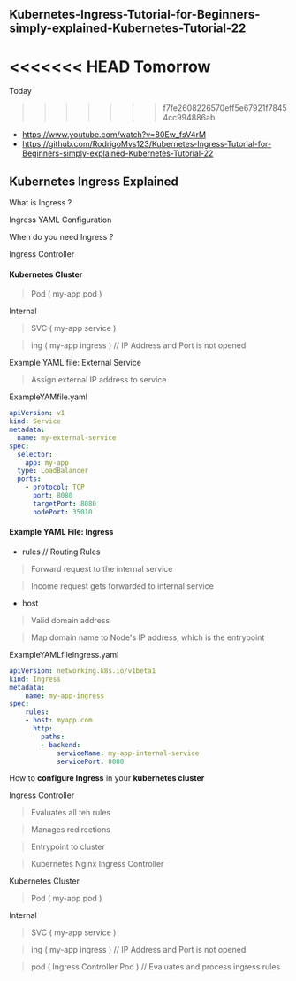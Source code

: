 ## Kubernetes-Ingress-Tutorial-for-Beginners-simply-explained-Kubernetes-Tutorial-22

<<<<<<< HEAD
Tomorrow
=======

Today
>>>>>>> f7fe2608226570eff5e67921f78454cc994886ab

- https://www.youtube.com/watch?v=80Ew_fsV4rM 
- https://github.com/RodrigoMvs123/Kubernetes-Ingress-Tutorial-for-Beginners-simply-explained-Kubernetes-Tutorial-22

## Kubernetes Ingress Explained 

What is Ingress ?

Ingress YAML Configuration 

When do you need Ingress ?

Ingress Controller 

#### Kubernetes Cluster 

> Pod ( my-app pod )

Internal 

> SVC ( my-app service )

> ing ( my-app ingress ) // IP Address and Port is not opened 

Example YAML file: External Service 

> Assign external IP address to service 

ExampleYAMfile.yaml
```yaml
apiVersion: v1
kind: Service
metadata:
  name: my-external-service
spec:
  selector:
    app: my-app
  type: LoadBalancer
  ports:
    - protocol: TCP
      port: 8080
      targetPort: 8080
      nodePort: 35010
```

#### Example YAML File: Ingress

- rules // Routing Rules

> Forward request to the internal service 

> Income request gets forwarded to internal service 

- host

> Valid domain address 

> Map domain name to Node's IP address, which is the entrypoint 

ExampleYAMLfileIngress.yaml
```yaml 
apiVersion: networking.k8s.io/v1beta1
kind: Ingress
metadata: 
    name: my-app-ingress
spec: 
    rules: 
    - host: myapp.com 
      http: 
        paths:
        - backend: 
            serviceName: my-app-internal-service
            servicePort: 8080 
```

How to **configure Ingress** in your **kubernetes cluster**

Ingress Controller 

> Evaluates all teh rules 

> Manages redirections 

> Entrypoint to cluster 

> Kubernetes Nginx Ingress Controller 

Kubernetes Cluster 

> Pod ( my-app pod )

Internal 

> SVC ( my-app service )

> ing ( my-app ingress ) // IP Address and Port is not opened 

> pod ( Ingress Controller Pod ) // Evaluates and process ingress rules 

